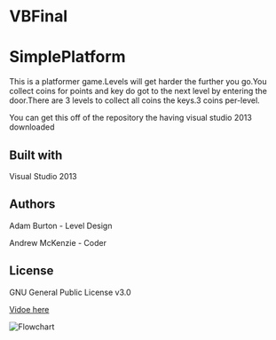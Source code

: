 # VBFinal

# SimplePlatform

This is a platformer game.Levels will get harder the further you go.You collect coins for points and key do got to the next level by entering the door.There are 3 levels to collect all coins the keys.3 coins per-level.

You can get this off of the repository the having visual studio 2013 downloaded

## Built with

Visual Studio 2013

## Authors

Adam Burton - Level Design

Andrew McKenzie - Coder

## License

GNU General Public License v3.0

<a href ="https://www.youtube.com/watch?v=WsH0Wqk1mBo">Vidoe here</a>

<img src="Flowchart.png" alt="Flowchart">

